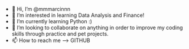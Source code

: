- 👋 Hi, I’m @mmmarcinnn
- 👀 I’m interested in learning Data Analysis and Finance! 
- 🌱 I’m currently learning Python :)
- 💞️ I’m looking to collaborate on anything in order to improve my coding skills through practice and pet projects.
- 📫 How to reach me --> GITHUB

<!---
mmmarcinnn/mmmarcinnn is a ✨ special ✨ repository because its `README.md` (this file) appears on your GitHub profile.
You can click the Preview link to take a look at your changes.
--->

